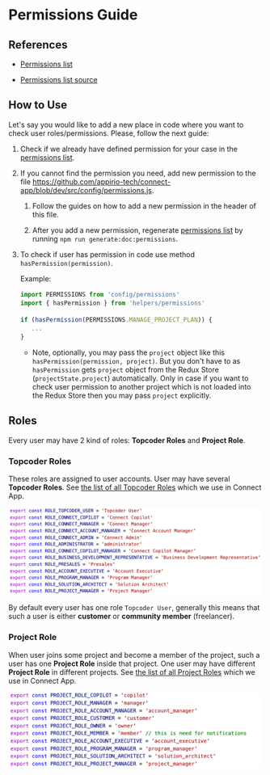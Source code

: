 # Permissions Guide

## References

- [Permissions list](https://htmlpreview.github.io/?https://github.com/appirio-tech/connect-app/blob/dev/docs/permissions.html)

- [Permissions list source](https://github.com/appirio-tech/connect-app/blob/dev/src/config/permissions.js)

## How to Use

Let's say you would like to add a new place in code where you want to check user roles/permissions. Please, follow the next guide:

1. Check if we already have defined permission for your case in the [permissions list](https://htmlpreview.github.io/?https://github.com/appirio-tech/connect-app/blob/dev/docs/permissions.html).

2. If you cannot find the permission you need, add new permission to the file https://github.com/appirio-tech/connect-app/blob/dev/src/config/permissions.js.

   1. Follow the guides on how to add a new permission in the header of this file.

   2. After you add a new permission, regenerate [permissions list](https://htmlpreview.github.io/?https://github.com/appirio-tech/connect-app/blob/dev/docs/permissions.html) by running `npm run generate:doc:permissions`.

3. To check if user has permission in code use method `hasPermission(permission)`.

   Example:<br>
    
   ```js
   import PERMISSIONS from 'config/permissions'
   import { hasPermission } from 'helpers/permissions'

   if (hasPermission(PERMISSIONS.MANAGE_PROJECT_PLAN)) {
      ...
   }
   ```

   - Note, optionally, you may pass the `project` object like this `hasPermission(permission, project)`. But you don't have to as `hasPermission` gets `project` object from the Redux Store (`projectState.project`) automatically. Only in case if you want to check user permission to another project which is not loaded into the Redux Store then you may pass `project` explicitly.

## Roles

Every user may have 2 kind of roles: **Topcoder Roles** and **Project Role**.

### Topcoder Roles

These roles are assigned to user accounts. User may have several **Topcoder Roles**. See [the list of all Topcoder Roles](https://github.com/appirio-tech/connect-app/blob/dev/src/config/constants.js#L656-L668) which we use in Connect App.

<img src="./images/topcoder-roles.png" width="819">

By default every user has one role `Topcoder User`, generally this means that such a user is either **customer** or **community member** (freelancer).

### Project Role

When user joins some project and become a member of the project, such a user has one **Project Role** inside that project. One user may have different **Project Role** in different projects. See [the list of all Project Roles](https://github.com/appirio-tech/connect-app/blob/dev/src/config/constants.js#L638-L647) which we use in Connect App.

<img src="./images/project-roles.png" width="720">